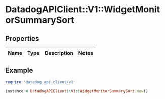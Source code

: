 # DatadogAPIClient::V1::WidgetMonitorSummarySort

## Properties

| Name | Type | Description | Notes |
| ---- | ---- | ----------- | ----- |

## Example

```ruby
require 'datadog_api_client/v1'

instance = DatadogAPIClient::V1::WidgetMonitorSummarySort.new()
```
